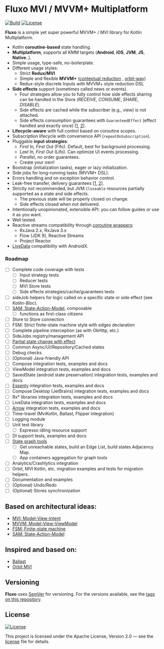 # Fluxo MVI / MVVM+ Multiplatform

[![Build](../../actions/workflows/build.yml/badge.svg)](../../actions/workflows/build.yml)
[![License](https://img.shields.io/badge/License-Apache%202.0-blue.svg)](LICENSE)

**Fluxo** is a simple yet super powerful MVVM+ / MVI library for Kotlin Multiplatform.

* Kotlin **coroutine-based** state handling.
* **Multiplatform**, supports all KMM targets (**Android**, **iOS**, **JVM**, **JS**, **Native**..).
* Simple usage, type-safe, no-boilerplate.
* Different usage styles:
  * Strict **Redux/MVI**
  * Simple and flexible **MVVM+**
    ([contextual reduction](https://dev.to/feresr/a-case-against-the-mvi-architecture-pattern-1add)
    , [orbit-way](https://github.com/orbit-mvi/orbit-mvi#what-is-orbit))
  * Redux-style discrete Inputs with MVVM+ style reduction DSL
* **Side effects** support (sometimes called news or events).
  * Four strategies allow you to fully control how side effects sharing can be handled in the Store
    (_RECEIVE_, _CONSUME_, _SHARE_, _DISABLE_).
  * Side effects are cached while the subscriber (e.g., view) is not attached.
  * Side effects consumption guarantees with `GuaranteedEffect` (effect handled and exactly
    once) [[1](https://github.com/Kotlin/kotlinx.coroutines/issues/2886),
    [2](https://medium.com/androiddevelopers/livedata-with-snackbar-navigation-and-other-events-the-singleliveevent-case-ac2622673150)].
* **Lifecycle-aware** with full control based on coroutine scopes.
* Subscription lifecycle with convenience API (`repeatOnSubscription`).
* Pluggable **input strategies**:
  * _First In, First Out_ (Fifo). Default, best for background processing.
  * _Last In, First Out_ (Lifo). Can optimize UI events processing.
  * _Parallel_, no order guarantees.
  * Create your own!
* Bootstrap (initialization tasks), eager or lazy initialization.
* Side jobs for long-running tasks (MVVM+ DSL).
* Errors handling and on exception behavior control.
* Leak-free transfer, delivery
  guarantees [[1](https://github.com/Kotlin/kotlinx.coroutines/issues/1936), [2](https://gmk57.medium.com/unfortunately-events-may-be-dropped-if-channel-receiveasflow-cfe78ae29004)].
* Strictly not recommended, but JVM `Closeable` resources partially supported as a state and side effects.
  * The previous state will be properly closed on change.
  * Side effects closed when not delivered.
* Intentionally unopinionated, extensible API: you can follow guides or use it as you want.
* Well tested.
* Reactive streams compatibility
  through [coroutine wrappers](https://github.com/Kotlin/kotlinx.coroutines/tree/master/reactive):
  * RxJava 2.x, RxJava 3.x
  * Flow (JDK 9), Reactive Streams
  * Project Reactor
* [LiveData](https://developer.android.com/topic/libraries/architecture/coroutines#livedata) compatibility with
  AndroidX.

### Roadmap

- [ ] Complete code coverage with tests
  - [ ] Input strategy tests
  - [ ] Reducer tests
  - [ ] MVI Store tests
  - [ ] Side effects strategies/cache/guarantees tests
- [ ] sideJob helpers for logic called on a specific state or side effect (see _Kotlin-Bloc_).
- [ ] [SAM: State-Action-Model](https://sam.js.org/), composable
  - [ ] functions as first-class citizens
- [ ] Store to Store connection
- [ ] FSM: Strict finite-state machine style with edges declaration
- [ ] Complete pipeline interception (as with OkHttp, etc.)
- [ ] SideJobs registry/management API
- [ ] [Partial state change with effect](https://github.com/uniflow-kt/uniflow-kt/blob/master/doc/notify_update.md)
- [ ] Common Async/UI/Repository/Cached states
- [ ] Debug checks
- [ ] \(Optional) Java-friendly API
- [ ] Compose integration tests, examples and docs
- [ ] ViewModel integration tests, examples and docs
- [ ] SavedState (android state preservation) integration tests, examples and docs
- [ ] [Essenty](https://github.com/arkivanov/Essenty) integration tests, examples and docs
- [ ] Compose Desktop (JetBrains) integration tests, examples and docs
- [ ] Rx* libraries integration tests, examples and docs
- [ ] LiveData integration tests, examples and docs
- [ ] [Arrow](https://arrow-kt.io/) integration tests, examples and docs
- [ ] Time-travel (MviKotlin, Ballast, Flipper integration)
- [ ] Logging module
- [ ] Unit test library
  - [ ] Espresso idling resource support
- [ ] DI support tests, examples and docs
- [ ] [State graph tools](https://github.com/Kontur-Mobile/VisualFSM#tools-of-visualfsm)
  - [ ] Get unreachable states, build an Edge List, build states Adjacency Map.
  - [ ] App containers aggregation for graph tools
- [ ] Analytics/Crashlytics integration
- [ ] Orbit, MVI Kotlin, etc. migration examples and tests for migration helpers.
- [ ] Documentation and examples
- [ ] \(Optional) Undo/Redo
- [ ] \(Optional) Stores synchronization

## Based on architectural ideas:

- [MVI: Model-View-Intent](http://hannesdorfmann.com/android/model-view-intent/)
- [MVVM: Model-View-ViewModel](https://en.wikipedia.org/wiki/Model%E2%80%93view%E2%80%93viewmodel)
- [FSM: Finite-state machine](https://en.wikipedia.org/wiki/Finite-state_machine)
- [SAM: State-Action-Model](https://sam.js.org/)

## Inspired and based on:

- [Ballast](https://github.com/copper-leaf/ballast)
- [Orbit MVI](https://github.com/orbit-mvi/orbit-mvi)

## Versioning

**Fluxo** uses [SemVer](http://semver.org/) for versioning. For the versions
available, see the [tags on this repository](../../tags).

## License

[![License](https://img.shields.io/badge/License-Apache%202.0-blue.svg)](LICENSE)

This project is licensed under the Apache License, Version 2.0 — see the
[license](LICENSE) file for details.

